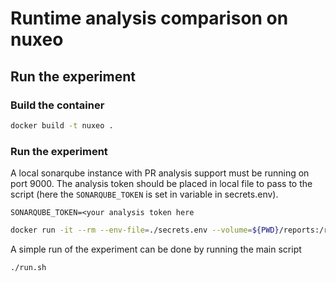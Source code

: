 # Runtime analysis comparison on nuxeo

## Run the experiment
### Build the container

```bash
docker build -t nuxeo .
```

### Run the experiment
A local sonarqube instance with PR analysis support must be running on port 9000.
The analysis token should be placed in local file to pass to the script (here the `SONARQUBE_TOKEN` is set in variable in secrets.env).
```
SONARQUBE_TOKEN=<your analysis token here
```

```bash
docker run -it --rm --env-file=./secrets.env --volume=${PWD}/reports:/reports:rw --add-host=host.docker.internal:host-gateway nuxeo /bin/bash
```

A simple run of the experiment can be done by running the main script

```bash
./run.sh
```